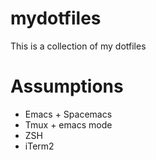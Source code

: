 mydotfiles
===

This is a collection of my dotfiles

Assumptions
===

* Emacs + Spacemacs
* Tmux + emacs mode
* ZSH
* iTerm2
